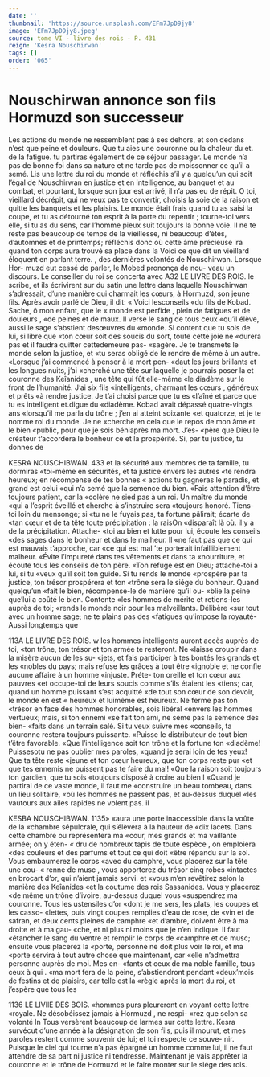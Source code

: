 ```yaml
---
date: ''
thumbnail: 'https://source.unsplash.com/EFm7JpD9jy8'
image: 'EFm7JpD9jy8.jpeg'
source: tome VI - livre des rois - P. 431
reign: 'Kesra Nouschirwan'
tags: []
order: '065'
---
```


# Nouschirwan annonce son fils Hormuzd son successeur

Les actions du monde ne ressemblent pas à ses dehors, et son dedans n’est que peine et douleurs.
Que tu aies une couronne ou la chaleur du et. de la fatigue. tu partiras également de ce séjour passager. Le monde n’a pas de bonne foi dans sa nature et ne tarde pas de moissonner ce qu’il a semé.
Lis une lettre du roi du monde et réfléchis s’il y a quelqu’un qui soit l’égal de Nouschirwan en justice
et en intelligence, au banquet et au combat, et pourtant, lorsque son jour est arrivé, il n’a pas eu
de répit. O toi, vieillard décrépit, qui ne veux pas
te convertir, choisis la soie de la raison et quitte les banquets et les plaisirs. Le monde était frais quand
tu as saisi la coupe, et tu as détourné ton esprit à
la porte du repentir ; tourne-toi vers elle, si tu as du sens, car l’homme pieux suit toujours la bonne
voie. Il ne te reste pas beaucoup de temps de la vieillesse, ni beaucoup d’étés, d’automnes et de
printemps; réfléchis donc où cette âme précieuse
ira quand ton corps aura trouvé sa place dans la
Voici ce que dit un vieillard éloquent en parlant terre. ,
des dernières volontés de Nouschirwan. Lorsque Hor- muzd eut cessé de parler, le Mobed prononça de nou- veau un discours. Le conseiller du roi se concerta avec
A32 LE LIVRE DES ROIS.
le scribe, et ils écrivirent sur du satin une lettre dans laquelle Nouschirwan s’adressait, d’une manière qui
charmait les cœurs, à Hormuzd, son jeune fils.
Après avoir parlé de Dieu, il dit: « Voici lesconseils
«du fils de Kobad. Sache, ô mon enfant, que le
« monde est perfide , plein de fatigues et de douleurs ,
«de peines et de maux. Il verse le sang de tous ceux «qu’il élève, aussi le sage s’abstient desœuvres du
«monde. Si content que tu sois de lui, si libre que «ton cœur soit des soucis du sort, toute cette joie ne «durera pas et il faudra quitter cettedemeure pas- «sagère. Je te transmets le monde selon la justice, et «tu seras obligé de le rendre de même à un autre.
«Lorsque j’ai commencé à penser à la mort pen-
«daut les jours brillants et les longues nuits, j’ai «cherché une tête sur laquelle je pourrais poser la
et couronne des Keîanides , une tête qui fût elle-même
«le diadème sur le front de l’humanité. J’ai six fils «intelligents, charmant les cœurs , généreux et prêts
«à rendre justice. Je t’ai choisi parce que tu es «l’aîné et parce que tu es intelligent et.digue du «diadème. Kobad avait dépassé quatre-vingts ans «lorsqu’il me parla du trône ; j’en ai atteint soixante
«et quatorze, et je te nomme roi du monde. Je ne «cherche en cela que le repos de mon âme et le bien «public, pour que je sois béniaprès ma mort. J’es-
«père que Dieu le créateur t’accordera le bonheur
ce et la prospérité. Si, par tu justice, tu donnes de

KESRA NOUSCHIBWAN. 433 et la sécurité aux membres de ta famille, tu dormiras
«toi-même en sécurités, et ta justice envers les autres
«te rendra heureux; en récompense de tes bonnes
« actions tu gagneras le paradis, et grand est celui «qui n’a semé que la semence du bien.
«Fais attention d’être toujours patient, car la «colère ne sied pas à un roi. Un maître du monde «qui a l’esprit éveillé et cherche à s’instruire sera
«toujours honoré. Tiens-toi loin du mensonge; si «tu ne le fuyais pas, ta fortune pâlirait; écarte de «tan cœur et de ta tête toute précipitation : la raisOn «disparaît là où. il y a de la précipitation. Attache-
«toi au bien et lutte pour lui, écoute les conseils «des sages dans le bonheur et dans le malheur. Il «ne faut pas que ce qui est mauvais t’approche, car «ce qui est mal ’te porterait infailliblement malheur. «Évite l’impureté dans tes vêtements et dans ta «nourriture, et écoute tous les conseils de ton père. «Ton refuge est en Dieu; attache-toi a lui, si tu «veux qu’il soit ton guide. Si tu rends le monde «prospère par ta justice, ton trésor prospérera et ton «trône sera le siége du bonheur. Quand quelqu’un
«fait le bien, récompense-le de manière qu’il ou-
«blie la peine que’lui a coûté le bien. Contente
«les hommes de mérite et retiens-les auprès de toi; «rends le monde noir pour les malveillants. Délibère «sur tout avec un homme sage; ne te plains pas des «fatigues qu’impose la royauté-Aussi longtemps que

113A LE LIVRE DES ROIS.
w les hommes intelligents auront accès auprès de toi, «ton trône, ton trésor et ton armée te resteront. Ne «laisse croupir dans la misère aucun de les su- «jets, et fais participer à tes bontés les grands et les «nobles du pays; mais refuse les grâces à tout être «ignoble et ne confie aucune affaire à un homme «injuste. Préte- ton oreille et ton cœur aux pauvres «et occupe-toi de leurs soucis comme s’ils étaient les
«tiens; car, quand un homme puissant s’est acquitté
«de tout son cœur de son devoir, le monde en est « heureux et luimême est heureux. Ne ferme pas ton «trésor en face des hommes honorables, sois libéral «envers les hommes vertueux; mais, si ton ennemi «se fait ton ami, ne sème pas la semence des bien- «faits dans un terrain salé. Si tu veux suivre mes «conseils, ta couronne restera toujours puissante. «Puisse le distributeur de tout bien t’être favorable. «Que l’intelligence soit ton trône et la fortune ton «diadème! Puissesotu ne pas oublier mes paroles, «quand je serai loin de tes yeux! Que ta tête reste «jeune et ton cœur heureux, que ton corps reste pur «et que tes ennemis ne puissent pas te faire du mal! «Que la raison soit toujours ton gardien, que tu sois «toujours disposé à croire au bien l
«Quand je partirai de ce vaste monde, il faut me «construire un beau tombeau, dans un lieu solitaire, «où les hommes ne passent pas, et au-dessus duquel «les vautours aux ailes rapides ne volent pas. il

KESBA NOUSCHIBWAN. 1135»
«aura une porte inaccessible dans la voûte de la «chambre sépulcrale, qui s’élèvera à la hauteur de
«dix lacets. Dans cette chambre ou représentera ma «cour, mes grands et ma vaillante armée; on y éten-
« dru de nombreux tapis de toute espèce , on emploiera «des couleurs et des parfums et tout ce qui doit «être répandu sur la sol. Vous embaumerez le corps «avec du camphre, vous placerez sur la tête une cou- « renne de musc , vous apporterez du trésor cinq robes «intactes en brocart d’or, qui n’aient jamais servi. et
«vous m’en revêtirez selon la manière des Keîanides
«et la coutume des rois Sassanides. Vous y placerez «de même un trône d’ivoire, au-dessus duquel vous «suspendrez ma couronne. Tous les ustensiles d’or «dont je me sers, les plats, les coupes et les casso- «lettes, puis vingt coupes remplies d’eau de rose, de «vin et de safran, et deux cents pleines de camphre «et d’ambre, doivent être à ma droite et à ma gau-
«che, et ni plus ni moins que je n’en indique. Il faut «étancher le sang du ventre et remplir le corps de «camphre et de musc; ensuite vous placerez la «porte, personne ne doit plus voir le roi, et ma «porte servira à tout autre chose que maintenant, car «elle n’admettra personne auprès de moi. Mes en- «fants et ceux de ma noble famille, tous ceux à qui . «ma mort fera de la peine, s’abstiendront pendant «deux’mois de festins et de plaisirs, car telle est la «règle après la mort du roi, et j’espère que tous les

1136 LE LlVIlE DES BOIS.
«hommes purs pleureront en voyant cette lettre «royale. Ne désobéissez jamais à Hormuzd , ne respi-
«rez que selon sa volonté ln
Tous versèrent beaucoup de larmes sur cette lettre. Kesra survécut d’une année à la désignation
de son fils, puis il mourut, et mes paroles restent
comme souvenir de lui; et toi respecte ce souve- nir. Puisque le ciel qui tourne n’a pas épargné un
homme comme lui, il ne faut attendre de sa part ni justice ni tendresse.
Maintenant je vais apprêter la couronne et le trône de Hormuzd et le faire monter sur le siége des rois.
